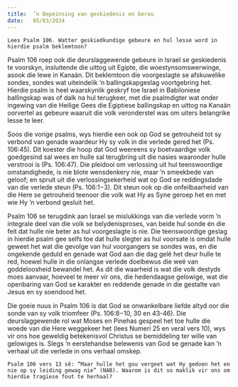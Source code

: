 ```yaml
---
title:  ’n Bepeinsing van geskiedenis en berou
date:   05/03/2024
---
```


`Lees Psalm 106. Watter geskiedkundige gebeure en hul lesse word in hierdie psalm beklemtoon?`

Psalm 106 roep ook die deurslaggewende gebeure in Israel se geskiedenis te voorskyn, insluitende die uittog uit Egipte, die woestynsomswerwinge, asook die lewe in Kanaän. Dit beklemtoon die voorgeslagte se afskuwelike sondes, sondes wat uiteindelik ’n ballingskapgeslag voortgebring het. Hierdie psalm is heel waarskynlik geskryf toe Israel in Babiloniese ballingskap was of dalk na hul terugkeer, met die psalmdigter wat onder ingewing van die Heilige Gees die Egiptiese ballingskap en uittog na Kanaän oorvertel as gebeure waaruit die volk veronderstel was om uiters belangrike lesse te leer.

Soos die vorige psalms, wys hierdie een ook op God se getrouheid tot sy verbond van genade waardeur Hy sy volk in die verlede gered het (Ps. 106:45). Dit koester die hoop dat God weereens sy boetvaardige volk goedgesind sal wees en hulle sal terugbring uit die nasies waaronder hulle verstrooi is (Ps. 106:47). Die pleidooi om verlossing uit hul teenswoordige omstandighede, is nie blote wensdenkery nie, maar ’n smeekbede van geloof; en spruit uit die verlossingsekerheid wat op God se reddingsdade van die verlede steun (Ps. 106:1−3). Dit steun ook op die onfeilbaarheid van die Here se getrouheid teenoor die volk wat Hy as Syne geroep het en met wie Hy ’n verbond gesluit het.

Psalm 106 se terugdink aan Israel se mislukkings van die verlede vorm ’n integrale deel van die volk se belydenisproses, van beide hul sonde én die feit dat hulle nie beter as hul voorgeslagte is nie. Die teenswoordige geslag in hierdie psalm gee selfs toe dat hulle slegter as hul voorsate is omdat hulle geweet het wat die gevolge van hul voorgangers se sondes was, en die ongekende geduld en genade wat God aan die dag gelê het deur hulle te red, hoewel hulle in die onlangse verlede doelbewus die weë van goddeloosheid bewandel het. As dít die waarheid is wat die volk destyds moes aanvaar, hoeveel te meer vir ons, die hedendaagse gelowige, wat die openbaring van God se karakter en reddende genade in die gestalte van Jesus en sy soendood het.

Die goeie nuus in Psalm 106 is dat God se onwankelbare liefde altyd oor die sonde van sy volk triomfeer (Ps. 106:8−10, 30 en 43-46). Die deurslaggewende rol wat Moses en Pinehas gespeel het toe hulle die woede van die Here weggekeer het (lees Numeri 25 en veral vers 10), wys vir ons hoe geweldig betekenisvol Christus se bemiddeling ter wille van gelowiges is. Slegs ’n eerstehandse belewenis van God se genade kan ’n verhaal uit die verlede in ons verhaal omskep.

`Psalm 106 vers 13 sê: “Maar hulle het gou vergeet wat Hy gedoen het en nie op sy leiding gewag nie” (NAB). Waarom is dit so maklik vir ons om hierdie tragiese fout te herhaal?`